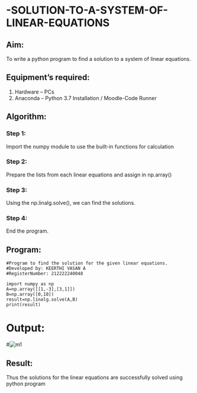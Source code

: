 # -SOLUTION-TO-A-SYSTEM-OF-LINEAR-EQUATIONS
## Aim:
To write a python program to find a solution to a system of linear equations.

## Equipment’s required:
1. 	Hardware – PCs
2. 	Anaconda – Python 3.7 Installation / Moodle-Code Runner

## Algorithm:
### Step 1: 
Import the numpy module to use the built-in functions for calculation
### Step 2: 
Prepare the lists from each linear equations and assign in np.array()
### Step 3: 
Using the np.linalg.solve(), we can find the solutions.
### Step 4: 
End the program.

## Program:
```
#Program to find the solution for the given linear equations.
#Developed by: KEERTHI VASAN A
#RegisterNumber: 212222240048

import numpy as np
A=np.array([[1,-3],[3,1]])
B=np.array([0,10])
result=np.linalg.solve(A,B)
print(result)
```

# Output:
#![m1](https://user-images.githubusercontent.com/107488929/226794073-ea2534f1-bea5-445a-a0fd-689235e98dc4.png)

## Result: 
Thus the solutions for the linear equations are successfully solved using python program

